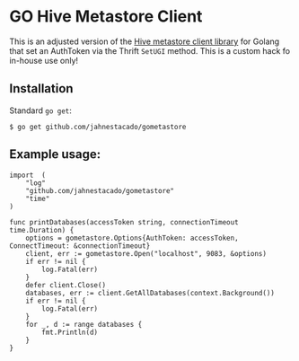 # GO Hive Metastore Client

This is an adjusted version of the [Hive metastore client library](https://github.com/akolb1/gometastore/tree/master/hmsclient) for Golang that set an AuthToken via the Thrift `SetUGI` method. 
This is a custom hack fo in-house use only!

## Installation

Standard `go get`:

```
$ go get github.com/jahnestacado/gometastore
```

## Example usage:

    import	(
        "log"
        "github.com/jahnestacado/gometastore"
        "time"
    )
    
    func printDatabases(accessToken string, connectionTimeout time.Duration) {
        options = gometastore.Options{AuthToken: accessToken, ConnectTimeout: &connectionTimeout}
        client, err := gometastore.Open("localhost", 9083, &options)
        if err != nil {
            log.Fatal(err)
        }
        defer client.Close()
        databases, err := client.GetAllDatabases(context.Background())
        if err != nil {
            log.Fatal(err)
        }
        for _, d := range databases {
            fmt.Println(d)
        }
    }
